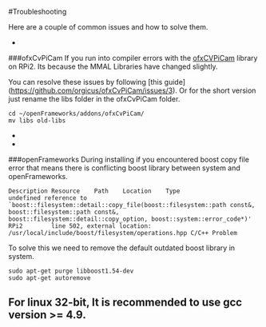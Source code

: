 #Troubleshooting

Here are a couple of common issues and how to solve them.



-
###ofxCvPiCam
If you run into compiler errors with the [ofxCVPiCam](https://github.com/orgicus/ofxCvPiCam/) library on RPi2. Its because the MMAL Libraries have changed slightly. 

You can resolve these issues by following [this guide] (https://github.com/orgicus/ofxCvPiCam/issues/3). Or for the short version just rename the libs folder in the ofxCvPiCam folder.

```
cd ~/openFrameworks/addons/ofxCvPiCam/
mv libs old-libs
```
-

-
###openFrameworks
During installing if you encountered boost copy file error that means there is conflicting boost library between system and openFrameworks.
```
Description	Resource	Path	Location	Type
undefined reference to `boost::filesystem::detail::copy_file(boost::filesystem::path const&, boost::filesystem::path const&, boost::filesystem::detail::copy_option, boost::system::error_code*)'	RPi2		line 502, external location: /usr/local/include/boost/filesystem/operations.hpp	C/C++ Problem
```

To solve this we need to remove the default outdated boost library in system.

```
sudo apt-get purge libboost1.54-dev
sudo apt-get autoremove
```

For linux 32-bit, It is recommended to use gcc version >= 4.9. 
-